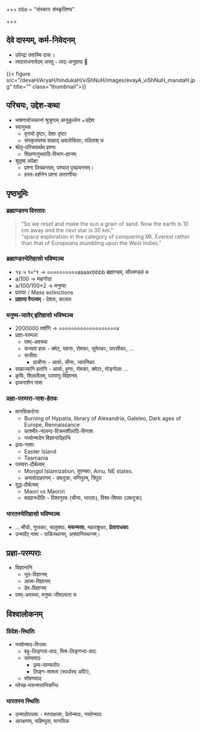 +++
title = "संस्कारः संस्कृतिश्च"

+++
## देवे दास्यम्, कर्म-निवेदनम्


- उपेन्द्र! तवास्मि दासः।  
- त्वदाराधनायेदम् अस्तु - त्वद्-अनुज्ञया 🙏

{{< figure src="/devaH/AryaH/hindukaH/viShNuH/images/evayA_viShNuH_marutaH.jpg" title="" class="thumbnail">}}


## परिचयः, उद्देश-कथा


- भाषणायोजकानां श्रुत्रूणाम् आनुकूल्येन +उद्देशः
- स्वानुभवः 
  - वृत्तयो दृष्टाः, देशाः दृष्टाः
  - संस्कृतयश्च साक्षाद् अवलोकिताः, पठिताश् च
- श्रोतृ-परिचयार्थम् प्रश्नाः
  - शिक्षणानुभवादि-विभाग-ज्ञानम्
- श्रुतृष्व् अपेक्षा
  - प्रश्ना लिख्यन्ताम्, पश्चात् पृच्छ्यन्ताम्। 
  - हस्त-दर्शनेन प्रश्ना उत्तरणीयाः


## पृष्ठभूमिः
### ब्रह्माण्डस्य विस्तारः


> "So we reset and make the sun a grain of sand. Now the earth is 10 cm away and the next star is 30 km."  
> "space exploration in the category of conquering Mt. Everest rather than that of Europeans stumbling upon the West Indies."


### ब्रह्माण्डस्येतिहासो भविष्यञ्च

- १४.५ १०^९ → ००००००००००aaaaxbbbb ब्रह्माण्डम्, सौरमण्डलं च
- a/100 → महागोदाः
- a/100/100*2 → मनुष्याः
- प्रलयाः / Mass extinctions
- **प्रज्ञाया वैरल्यम्** - देशतः, कालतः

### मनुष्य-जातेर् इतिहासो भविष्यञ्च
- 2000000 वर्षाणि → ०००००००००००००००००००x
- प्रज्ञा-परम्पराः
  - पश्व्-अवस्था 
  - सभ्यता हताः - क्मेट्, यवनाः, रोमकाः, सुमेरकाः, पारसीकाः,  …
  - सजीवाः
    - प्राचीनाः - आर्याः, चीनाः, जापनिकाः
- साम्राज्यानि हतानि - आर्याः, हुणाः, रोमकाः, क्मेटाः, मोङ्गोलाः …
- कृषिः, शिलातैलम्, परमाणु-विज्ञानम्
- द्रव्यनाशेन नाशः

### प्रज्ञा-परम्परा-नाश-हेतवः
- मानसिकरोगाः
  - Burning of Hypatia, library of Alexandria, Galeleo, Dark ages of Europe, Rennaissance
  - काश्मीर-नालन्द-विक्रमशीलादि-विनाशः 
  - नव्योन्मादेन विज्ञानादिहानिः
- द्रव्य-नाशाः
  - Easter Island
  - Tasmania
- परम्परा-दौर्बल्यम्
  - Mongol Islamization, तुरुष्काः, Ainu, NE states.
  - अभावोदाहरणम् - उषःपुत्राः, मणिपुरम्, त्रिपुरा
- युद्ध-दौर्बल्यम्
  - Maori vs Maoriri
  - बाह्यानधीतिः - विश्वगुरवः (चीनाः, भारताः), विश्व-शिष्याः (उषःपुत्राः)

### भारतस्येतिहासो भविष्यञ्च
- … मौर्याः, गुप्तकाः, चालुक्याः, **मरून्मत्ताः**, महाराष्ट्रकाः, **प्रेताराधकाः**
- उन्मादैर् नाशः - पाकिस्थानम्, अफ़्घानिस्थानम्। 

## प्रज्ञा-परम्पराः
- विज्ञानानि
  - भूत-विज्ञानम्
  - आत्म-विज्ञानम्
  - देव-विज्ञानम्
- पश्व्-अवस्था, मनुष्य-जीवाल्पता च

## विश्वालोकनम्
### विदेश-स्थितिः
- नव्योन्माद-विप्लवः
  - बहु-लिङ्गता-वादः, मिश्र-लिङ्गन्ता-वादः
  - साम्यवादः
    - द्रव्य-साम्यारोपः
    - लिङ्ग-सामता (स्पर्धास्व् अपि!),
  - शोषणवादः
- म्लेच्छ-मरून्मत्ताभिसन्धिः

### भारतस्य स्थितिः
- उन्मादोपप्लवः - मरुराक्षसाः, प्रेतोन्मादः, नव्योन्मादः
- आरक्षणम्, सहिष्णुता, मानसिक

